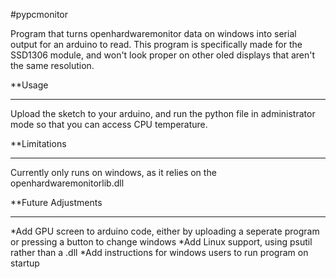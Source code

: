 #pypcmonitor

Program that turns openhardwaremonitor data on windows into serial output for an arduino to read. This program is specifically made for the SSD1306 module, and won't look proper on other oled displays that aren't the same resolution.

**Usage
_________
Upload the sketch to your arduino, and run the python file in administrator mode so that you can access CPU temperature.

**Limitations
________________
Currently only runs on windows, as it relies on the openhardwaremonitorlib.dll


**Future Adjustments
______________________
*Add GPU screen to arduino code, either by uploading a seperate program or pressing a button to change windows
*Add Linux support, using psutil rather than a .dll
*Add instructions for windows users to run program on startup
